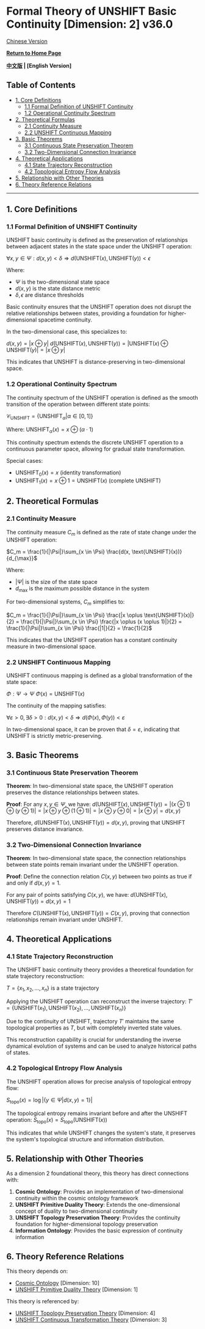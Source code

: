 # Formal Theory of UNSHIFT Basic Continuity [Dimension: 2] v36.0

[Chinese Version](formal_theory_unshift_basic_continuity.md)

**[Return to Home Page](../README_en.md)**

**[中文版](formal_theory_unshift_basic_continuity.md) | [English Version]**

## Table of Contents

- [1. Core Definitions](#1-core-definitions)
  - [1.1 Formal Definition of UNSHIFT Continuity](#11-formal-definition-of-unshift-continuity)
  - [1.2 Operational Continuity Spectrum](#12-operational-continuity-spectrum)
- [2. Theoretical Formulas](#2-theoretical-formulas)
  - [2.1 Continuity Measure](#21-continuity-measure)
  - [2.2 UNSHIFT Continuous Mapping](#22-unshift-continuous-mapping)
- [3. Basic Theorems](#3-basic-theorems)
  - [3.1 Continuous State Preservation Theorem](#31-continuous-state-preservation-theorem)
  - [3.2 Two-Dimensional Connection Invariance](#32-two-dimensional-connection-invariance)
- [4. Theoretical Applications](#4-theoretical-applications)
  - [4.1 State Trajectory Reconstruction](#41-state-trajectory-reconstruction)
  - [4.2 Topological Entropy Flow Analysis](#42-topological-entropy-flow-analysis)
- [5. Relationship with Other Theories](#5-relationship-with-other-theories)
- [6. Theory Reference Relations](#6-theory-reference-relations)

---

## 1. Core Definitions

### 1.1 Formal Definition of UNSHIFT Continuity

UNSHIFT basic continuity is defined as the preservation of relationships between adjacent states in the state space under the UNSHIFT operation:

$`\forall x,y \in \Psi: d(x,y) < \delta \Rightarrow d(\text{UNSHIFT}(x), \text{UNSHIFT}(y)) < \epsilon`$

Where:
- $`\Psi`$ is the two-dimensional state space
- $`d(x,y)`$ is the state distance metric
- $`\delta, \epsilon`$ are distance thresholds

Basic continuity ensures that the UNSHIFT operation does not disrupt the relative relationships between states, providing a foundation for higher-dimensional spacetime continuity.

In the two-dimensional case, this specializes to:

$`d(x,y) = |x \oplus y|`$
$`d(\text{UNSHIFT}(x), \text{UNSHIFT}(y)) = |\text{UNSHIFT}(x) \oplus \text{UNSHIFT}(y)| = |x \oplus y|`$

This indicates that UNSHIFT is distance-preserving in two-dimensional space.

### 1.2 Operational Continuity Spectrum

The continuity spectrum of the UNSHIFT operation is defined as the smooth transition of the operation between different state points:

$`\mathcal{C}_{\text{UNSHIFT}} = \{\text{UNSHIFT}_\alpha | \alpha \in [0,1]\}`$

Where:
$`\text{UNSHIFT}_\alpha(x) = x \oplus (\alpha \cdot 1)`$

This continuity spectrum extends the discrete UNSHIFT operation to a continuous parameter space, allowing for gradual state transformation.

Special cases:
- $`\text{UNSHIFT}_0(x) = x`$ (identity transformation)
- $`\text{UNSHIFT}_1(x) = x \oplus 1 = \text{UNSHIFT}(x)`$ (complete UNSHIFT)

## 2. Theoretical Formulas

### 2.1 Continuity Measure

The continuity measure $`C_m`$ is defined as the rate of state change under the UNSHIFT operation:

$`C_m = \frac{1}{|\Psi|}\sum_{x \in \Psi} \frac{d(x, \text{UNSHIFT}(x))}{d_{\max}}`$

Where:
- $`|\Psi|`$ is the size of the state space
- $`d_{\max}`$ is the maximum possible distance in the system

For two-dimensional systems, $`C_m`$ simplifies to:

$`C_m = \frac{1}{|\Psi|}\sum_{x \in \Psi} \frac{|x \oplus \text{UNSHIFT}(x)|}{2} = \frac{1}{|\Psi|}\sum_{x \in \Psi} \frac{|x \oplus (x \oplus 1)|}{2} = \frac{1}{|\Psi|}\sum_{x \in \Psi} \frac{|1|}{2} = \frac{1}{2}`$

This indicates that the UNSHIFT operation has a constant continuity measure in two-dimensional space.

### 2.2 UNSHIFT Continuous Mapping

UNSHIFT continuous mapping is defined as a global transformation of the state space:

$`\Phi: \Psi \rightarrow \Psi`$
$`\Phi(x) = \text{UNSHIFT}(x)`$

The continuity of the mapping satisfies:

$`\forall \varepsilon > 0, \exists \delta > 0: d(x,y) < \delta \Rightarrow d(\Phi(x), \Phi(y)) < \varepsilon`$

In two-dimensional space, it can be proven that $`\delta = \varepsilon`$, indicating that UNSHIFT is strictly metric-preserving.

## 3. Basic Theorems

### 3.1 Continuous State Preservation Theorem

**Theorem**: In two-dimensional state space, the UNSHIFT operation preserves the distance relationships between states.

**Proof**:
For any $`x, y \in \Psi`$, we have:
$`d(\text{UNSHIFT}(x), \text{UNSHIFT}(y)) = |(x \oplus 1) \oplus (y \oplus 1)| = |x \oplus y \oplus (1 \oplus 1)| = |x \oplus y \oplus 0| = |x \oplus y| = d(x,y)`$

Therefore, $`d(\text{UNSHIFT}(x), \text{UNSHIFT}(y)) = d(x,y)`$, proving that UNSHIFT preserves distance invariance.

### 3.2 Two-Dimensional Connection Invariance

**Theorem**: In two-dimensional state space, the connection relationships between state points remain invariant under the UNSHIFT operation.

**Proof**:
Define the connection relation $`C(x,y)`$ between two points as true if and only if $`d(x,y) = 1`$.

For any pair of points satisfying $`C(x,y)`$, we have:
$`d(\text{UNSHIFT}(x), \text{UNSHIFT}(y)) = d(x,y) = 1`$

Therefore $`C(\text{UNSHIFT}(x), \text{UNSHIFT}(y)) = C(x,y)`$, proving that connection relationships remain invariant under UNSHIFT.

## 4. Theoretical Applications

### 4.1 State Trajectory Reconstruction

The UNSHIFT basic continuity theory provides a theoretical foundation for state trajectory reconstruction:

$`T = \{x_1, x_2, ..., x_n\}`$ is a state trajectory

Applying the UNSHIFT operation can reconstruct the inverse trajectory:
$`T' = \{\text{UNSHIFT}(x_1), \text{UNSHIFT}(x_2), ..., \text{UNSHIFT}(x_n)\}`$

Due to the continuity of UNSHIFT, trajectory $`T'`$ maintains the same topological properties as $`T`$, but with completely inverted state values.

This reconstruction capability is crucial for understanding the inverse dynamical evolution of systems and can be used to analyze historical paths of states.

### 4.2 Topological Entropy Flow Analysis

The UNSHIFT operation allows for precise analysis of topological entropy flow:

$`S_{\text{topo}}(x) = \log|\{y \in \Psi | d(x,y) = 1\}|`$

The topological entropy remains invariant before and after the UNSHIFT operation:
$`S_{\text{topo}}(x) = S_{\text{topo}}(\text{UNSHIFT}(x))`$

This indicates that while UNSHIFT changes the system's state, it preserves the system's topological structure and information distribution.

## 5. Relationship with Other Theories

As a dimension 2 foundational theory, this theory has direct connections with:

1. **Cosmic Ontology**: Provides an implementation of two-dimensional continuity within the cosmic ontology framework
2. **UNSHIFT Primitive Duality Theory**: Extends the one-dimensional concept of duality to two-dimensional continuity
3. **UNSHIFT Topology Preservation Theory**: Provides the continuity foundation for higher-dimensional topology preservation
4. **Information Ontology**: Provides the basic expression of continuity information

## 6. Theory Reference Relations

This theory depends on:
- [Cosmic Ontology](formal_theory_cosmic_ontology_en.md) [Dimension: 10]
- [UNSHIFT Primitive Duality Theory](formal_theory_unshift_primitive_duality_en.md) [Dimension: 1]

This theory is referenced by:
- [UNSHIFT Topology Preservation Theory](formal_theory_unshift_topology_preservation_en.md) [Dimension: 4]
- [UNSHIFT Continuous Transformation Theory](formal_theory_unshift_continuous_transformation_en.md) [Dimension: 3] 